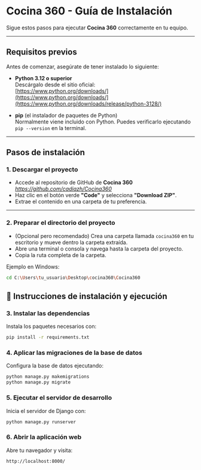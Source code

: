 # Cocina 360 - Guía de Instalación

Sigue estos pasos para ejecutar **Cocina 360** correctamente en tu equipo.

---

## Requisitos previos

Antes de comenzar, asegúrate de tener instalado lo siguiente:

- **Python 3.12 o superior**  
  Descárgalo desde el sitio oficial:  
  [https://www.python.org/downloads/](https://www.python.org/downloads/](https://www.python.org/downloads/release/python-3128/)

- **pip** (el instalador de paquetes de Python)  
  Normalmente viene incluido con Python. Puedes verificarlo ejecutando `pip --version` en la terminal.

---

## Pasos de instalación

### 1. Descargar el proyecto

- Accede al repositorio de GitHub de **Cocina 360**  
  *https://github.com/cadiazh/Cocina360*  
- Haz clic en el botón verde **"Code"** y selecciona **"Download ZIP"**.  
- Extrae el contenido en una carpeta de tu preferencia.

---

### 2. Preparar el directorio del proyecto

- (Opcional pero recomendado) Crea una carpeta llamada `cocina360` en tu escritorio y mueve dentro la carpeta extraída.  
- Abre una terminal o consola y navega hasta la carpeta del proyecto.  
- Copia la ruta completa de la carpeta.

Ejemplo en Windows:

```bash
cd C:\Users\tu_usuario\Desktop\cocina360\Cocina360
```
## 🚀 Instrucciones de instalación y ejecución

### 3. Instalar las dependencias
Instala los paquetes necesarios con:

```bash
pip install -r requirements.txt
```

### 4. Aplicar las migraciones de la base de datos
Configura la base de datos ejecutando:

```bash
python manage.py makemigrations
python manage.py migrate
```

### 5. Ejecutar el servidor de desarrollo
Inicia el servidor de Django con:

```bash
python manage.py runserver
```

### 6. Abrir la aplicación web
Abre tu navegador y visita:

```bash
http://localhost:8000/
```
